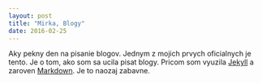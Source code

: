 ```yaml
---
layout: post
title: "Mirka, Blogy"
date: 2016-02-25
---
```


Aky pekny den na pisanie blogov. Jednym z mojich prvych oficialnych je tento. Je o tom, ako som sa ucila pisat blogy. Pricom som vyuzila [Jekyll](http://jekyllrb.com) a zaroven [Markdown](https://daringfireball.net/projects/markdown/basics). Je to naozaj zabavne. 
